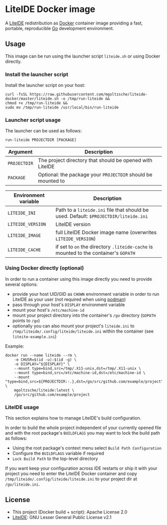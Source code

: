 # LiteIDE Docker image

A [LiteIDE](https://github.com/visualfc/liteide) redistribution as
[Docker](https://www.docker.com) container image providing a fast,
portable, reproducible [Go](https://golang.org/) development
environment.


## Usage

This image can be run using the launcher script `liteide.sh` or using
Docker directly.

### Install the launcher script

Install the launcher script on your host:
```
curl -fsSL https://raw.githubusercontent.com/mgoltzsche/liteide-docker/master/liteide.sh -o /tmp/run-liteide &&
chmod +x /tmp/run-liteide &&
sudo mv /tmp/run-liteide /usr/local/bin/run-liteide
```

### Launcher script usage

The launcher can be used as follows:
```
run-liteide PROJECTDIR [PACKAGE]
```

| Argument     | Description |
| ------------ | ----------- |
| `PROJECTDIR` | The project directory that should be opened with LiteIDE |
| `PACKAGE`    | Optional: the package your `PROJECTDIR` should be mounted to |

| Environment variable | Description |
| -------------------- | ----------- |
| `LITEIDE_INI`     | Path to a `liteide.ini` file that should be used. Default: `$PROJECTDIR/liteide.ini` |
| `LITEIDE_VERSION` | LiteIDE version |
| `LITEIDE_IMAGE`   | full LiteIDE Docker image name (overwrites `LITEIDE_VERSION`) |
| `LITEIDE_CACHE`   | if set to `on` the directory `.liteide-cache` is mounted to the container's `GOPATH` |


### Using Docker directly (optional)

In order to run a container using this image directly you need to
provide several options:

- provide your host UID/GID as `CHOWN` environment variable in order to run LiteIDE as your user (not required when using [podman](https://podman.io/))
- pass through your host's `DISPLAY` environment variable
- mount your host's `/etc/machine-id`
- mount your project directory into the container's `/go` directory (`GOPATH` points to `/go`)
- optionally you can also mount your project's `liteide.ini` to `/tmp/liteide/.config/liteide/liteide.ini` within the container (see `liteite-example.ini`)

Example:
```
docker run --name liteide --rm \
	-e CHUSR=$(id -u):$(id -g) \
	-e DISPLAY="${DISPLAY}" \
	--mount type=bind,src=/tmp/.X11-unix,dst=/tmp/.X11-unix \
	--mount type=bind,src=/etc/machine-id,dst=/etc/machine-id \
	--mount "type=bind,src=${PROJECTDIR:-.},dst=/go/src/github.com/example/project" \
	mgoltzsche/liteide:latest \
	/go/src/github.com/example/project
```


### LiteIDE usage

This section explains how to manage LiteIDE's build configuration.  

In order to build the whole project independent of your currently
opened file and with the root package's `BUILDFLAGS` you may want
to lock the build path as follows:

- Using the root package's context menu select `Build Path Configuration`
- Configure the `BUILDFLAGS` variable if required
- `Lock Build Path` to the top-level directory

If you want keep your configuration across IDE restarts or ship it with
your project you need to enter the LiteIDE Docker container and copy 
`/tmp/liteide/.config/liteide/liteide.ini` to your project dir at
`/go/liteide.ini`.


## License

- This project (Docker build + script): Apache License 2.0
- [LiteIDE](https://github.com/visualfc/liteide): GNU Lesser General Public License v2.1

